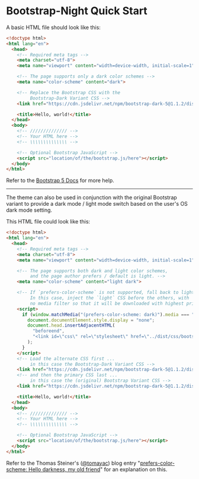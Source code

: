 # Bootstrap-Night Quick Start

A basic HTML file should look like this:

```html
<!doctype html>
<html lang="en">
  <head>
    <!-- Required meta tags -->
    <meta charset="utf-8">
    <meta name="viewport" content="width=device-width, initial-scale=1">

    <!-- The page supports only a dark color schemes -->
    <meta name="color-scheme" content="dark">

    <!-- Replace the Bootstrap CSS with the
         Bootstrap-Dark Variant CSS -->
    <link href="https://cdn.jsdelivr.net/npm/bootstrap-dark-5@1.1.2/dist/css/bootstrap-night.min.css" rel="stylesheet">

    <title>Hello, world!</title>
  </head>
  <body>
    <!-- ////////////// -->
    <!-- Your HTML here -->
    <!-- \\\\\\\\\\\\\\ -->

    <!-- Optional Bootstrap JavaScript -->
    <script src="location/of/the/bootstrap.js/here"></script>
  </body>
</html>
```

Refer to the [Bootstrap 5 Docs](https://getbootstrap.com/docs/5.1/getting-started/introduction/#starter-template) for more help.

***

The theme can also be used in conjunction with the original Bootstrap variant to provide a dark mode / light mode switch based on the user's OS dark mode setting.

This HTML file could look like this:

```html
<!doctype html>
<html lang="en">
  <head>
    <!-- Required meta tags -->
    <meta charset="utf-8">
    <meta name="viewport" content="width=device-width, initial-scale=1">

    <!-- The page supports both dark and light color schemes,
         and the page author prefers / default is light. -->
    <meta name="color-scheme" content="light dark">

    <!-- If `prefers-color-scheme` is not supported, fall back to light mode.
         In this case, inject the `light` CSS before the others, with
         no media filter so that it will be downloaded with highest priority. -->
    <script>
      if (window.matchMedia("(prefers-color-scheme: dark)").media === "not all") {
        document.documentElement.style.display = "none";
        document.head.insertAdjacentHTML(
          "beforeend",
          "<link id=\"css\" rel=\"stylesheet\" href=\"../dist/css/bootstrap.css\" onload=\"document.documentElement.style.display = ''\">"
        );
      }
    </script>
    <!-- Load the alternate CSS first ...
         in this case the Bootstrap-Dark Variant CSS -->
    <link href="https://cdn.jsdelivr.net/npm/bootstrap-dark-5@1.1.2/dist/css/bootstrap-night.min.css" rel="stylesheet" media="(prefers-color-scheme: dark)">
    <!-- and then the primary CSS last ...
         in this case the (original) Bootstrap Variant CSS -->
    <link href="https://cdn.jsdelivr.net/npm/bootstrap-dark-5@1.1.2/dist/css/bootstrap.min.css" rel="stylesheet" media="(prefers-color-scheme: light)">

    <title>Hello, world!</title>
  </head>
  <body>
    <!-- ////////////// -->
    <!-- Your HTML here -->
    <!-- \\\\\\\\\\\\\\ -->

    <!-- Optional Bootstrap JavaScript -->
    <script src="location/of/the/bootstrap.js/here"></script>
  </body>
</html>
```

Refer to the Thomas Steiner's ([@tomayac](https://github.com/tomayac)) blog entry "[prefers-color-scheme: Hello darkness, my old friend](https://web.dev/prefers-color-scheme/)" for an explanation on this.
